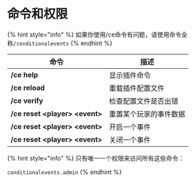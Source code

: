 # 命令和权限

{% hint style="info" %}
如果你使用/ce命令有问题，请使用命令全称`/conditionalevents`
{% endhint %}

| 命令                               | 描述          |
| -------------------------------- | ----------- |
| **/ce help**                     | 显示插件命令      |
| **/ce reload**                   | 重载插件配置文件    |
| **/ce verify**                   | 检查配置文件是否出错  |
| **/ce reset \<player> \<event>** | 重置某个玩家的事件数据 |
| **/ce reset \<player> \<event>** | 开启一个事件      |
| **/ce reset \<player> \<event>** | 关闭一个事件      |

{% hint style="info" %}
只有唯一一个权限来访问所有这些命令：

`conditionalevents.admin`
{% endhint %}
